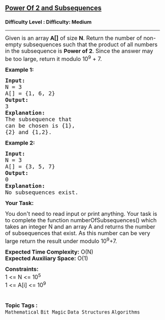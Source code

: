 <h2><a href="https://www.geeksforgeeks.org/problems/power-of-2-and-subsequences0759/1?page=6&difficulty=Medium&status=unsolved&sortBy=submissions">Power Of 2 and Subsequences</a></h2><h3>Difficulty Level : Difficulty: Medium</h3><hr><div class="problems_problem_content__Xm_eO"><p><span style="font-size:18px">Given is an array<strong> A[]</strong> of size <strong>N</strong>. Return the number of non-empty subsequences such that the product of all numbers in the subsequence is <strong>Power of 2</strong>. Since the answer may be too large, return it modulo 10<sup>9</sup> + 7.</span></p>

<p><strong><span style="font-size:18px">Example 1:</span></strong></p>

<pre><strong><span style="font-size:18px">Input:</span></strong>
<span style="font-size:18px">N = 3
A[] = {1, 6, 2}</span>
<strong><span style="font-size:18px">Output:</span></strong>
<span style="font-size:18px">3</span>
<span style="font-size:18px"><strong>Explanation:</strong></span>
<span style="font-size:18px">The subsequence that </span>
<span style="font-size:18px">can be chosen is {1},</span>
<span style="font-size:18px">{2} and {1,2}.</span></pre>

<p><strong><span style="font-size:18px">Example 2:</span></strong></p>

<pre><strong><span style="font-size:18px">Input:</span></strong>
<span style="font-size:18px">N = 3
A[] = {3, 5, 7}</span>
<strong><span style="font-size:18px">Output:</span></strong>
<span style="font-size:18px">0</span>
<strong><span style="font-size:18px">Explanation:</span></strong>
<span style="font-size:18px">No subsequences exist.</span>
</pre>

<p><strong><span style="font-size:18px">Your Task:</span></strong></p>

<p><span style="font-size:18px">You don't need to read input or print anything. Your task is to complete the function numberOfSubsequences() which takes an integer N and an array A and returns the number of subsequences that exist. As this number can be very large return the result under modulo 10<sup>9</sup>+7.</span></p>

<p><span style="font-size:18px"><strong>Expected Time Complexity:</strong> O(N)<br>
<strong>Expected Auxiliary Space:</strong> O(1)</span></p>

<p><span style="font-size:18px"><strong>Constraints:</strong><br>
1 &lt;= N &lt;= 10<sup>5</sup><br>
1 &lt;= A[i] &lt;= 10<sup>9</sup></span></p>
</div><br><p><span style=font-size:18px><strong>Topic Tags : </strong><br><code>Mathematical</code>&nbsp;<code>Bit Magic</code>&nbsp;<code>Data Structures</code>&nbsp;<code>Algorithms</code>&nbsp;